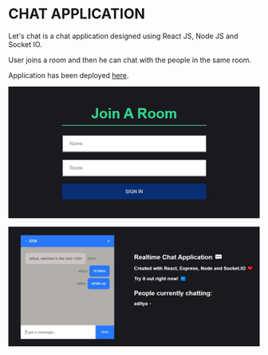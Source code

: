 # CHAT APPLICATION

Let's chat is a chat application designed using React JS, Node JS and Socket IO.

User joins a room and then he can chat with the people in the same room.

Application has been deployed [here](https://vigilant-turing-5d0f87.netlify.app/).

![Join in Room](https://github.com/Adityak4201/lets-chat/blob/master/client/Images/Join.JPG)

![Chat in Room](https://github.com/Adityak4201/lets-chat/blob/master/client/Images/Chat.JPG)

